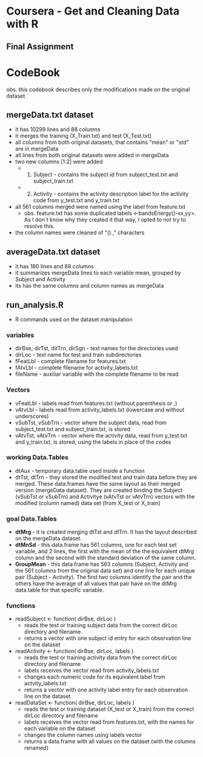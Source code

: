 # Coursera - Get and Cleaning Data with R
## Final Assignment

# CodeBook
obs. this codebook describes only the modifications made on the original dataset

## mergeData.txt dataset
* it has 10299 lines and 88 columns
* it merges the training (X_Train.txt) and test (X_Test.txt)
* all columns from both original datasets, that contains "mean" or "std" are in mergeData
* all lines from both original datasets were added in mergeData
* two new columns [1:2] were added
    * 1. Subject - contains the subject id from subject_test.txt and subject_train.txt
    * 2. Activity - contains the activity description label for the activity code from y_test.txt and y_train.txt
* all 561 columns merged were named using the label from feature.txt
    * obs. feature.txt has some duplicated labels <-bandsEnergy()-xx,yy>. As I don´t know why they created it that way, I opted to not try to resolve this.
* the column names were cleaned of "().," characters

## averageData.txt dataset
* it has 180 lines and 88 columns
* it summarizes mergeData lines to each variable mean, grouped by Subject and Activity
* its has the same columns and column names as mergeData

## run_analysis.R
* R commands used on the dataset manipulation

### variables
* dirBse, dirTst, dirTrn, dirSgn - text names for the directories used
* dirLoc - text name for test and train subdirectories
* fFeatLbl - complete filename for features.txt
* fAtvLbl - complete filename for activity_labels.txt
* fileName - auxiliar variable with the complete filename to be read

### Vectors
* vFeatLbl - labels read from features.txt (without parenthesis or ,)
* vAtvLbl - labels read from activity_labels.txt (lowercase and without underscores)
* vSubTst, vSubTrn - vector where the subject data, read from subject_test.txt and subject_train.txt, is stored
* vAtvTst, vAtvTrn - vector where the activity data, read from y_test.txt and y_train.txt, is stored, using the labels in place of the codes

### working Data.Tables
* dtAux - temporary data.table used inside a function
* dtTst, dtTrn - they stored the modified test and train data before they are merged. These data.frames have the same layout as their merged version (mergeData dataset). They are created binding the Subject (vSubTst or vSubTrn) and Activitye (vAtvTst or vAtvTrn) vectors with the modified (column named) data set (from X_test or X_train)

### goal Data.Tables
* **dtMrg** - it is created merging dtTst and dtTrn. It has the layout described on the mergeData dataset.
* **dtMnSd** - this data.frame has 561 columns, one for each test set variable, and 2 lines, the first with the mean of the the equivalent dtMrg column and the second with the standard deviation of the same column.
* **GroupMean** - this data.frame has 563 columns (Subject, Activity and the 561 columns from the original data set) and one line for each unique pair (Subject - Activity). The first two columns identify the pair and the others have the average of all values that pair have on the dtMrg data.table for that specific variable.

### functions
* readSubject <- function( dirBse, dirLoc )
  * reads the test or training subject data from the correct dirLoc directory and filename.
  * returns a vector with one subject id entry for each observation line on the dataset
* readActivity <- function( dirBse, dirLoc, labels )
  * reads the test or training activity data from the correct dirLoc directory and filename
  * labels receives the vector read from activity_labels.txt
  * changes each numeric code for its equivalent label from actvity_labels.txt
  * returns a vector with one activity label entry for each observation line on the dataset
* readDataSet <- function( dirBse, dirLoc, labels )
  * reads the test or training dataset (X_test or X_train) from the correct dirLoc directory and filename
  * labels receives the vector read from features.txt, with the names for each variable on the dataset
  * changes the column names using labels vector
  * returns a data.frame with all values on the dataset (with the columns renamed)
